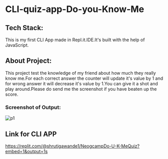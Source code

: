 # CLI-quiz-app-Do-you-Know-Me
## Tech Stack:
This is my first CLI App made in Repl.it.IDE.It's built with the help of JavaScript.
## About Project:
This project test the knowledge of my friend about how much they really know me.For each correct answer the counter will update it's value by 1 and for wrong answer it will decrease it's value by 1.You can give it a shot and play around.Please do send me the screenshot if you have beaten up the score.
### Screenshot of Output:
  ![p1](https://user-images.githubusercontent.com/110720732/208843059-0f12b2fe-4077-4532-93d9-c3ded4e5bc63.PNG)
## Link for CLI APP
https://replit.com/@shrutigawande1/NeogcampDo-U-K-MeQuiz?embed=1&output=1s

